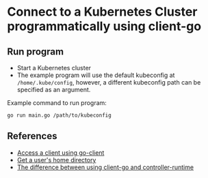 # Connect to a Kubernetes Cluster programmatically using client-go 

## Run program

- Start a Kubernetes cluster
- The example program will use the default kubeconfig at `/home/.kube/config`, however, a different kubeconfig path can be specified as an argument.

Example command to run program:

`go run main.go /path/to/kubeconfig`

## References

- [Access a client using go-client](https://kubernetes.io/docs/tasks/administer-cluster/access-cluster-api/#go-client)
- [Get a user's home directory](https://golangbyexample.com/get-current-user-home-directory-go/)
- [The difference between using client-go and controller-runtime](https://vivilearns2code.github.io/k8s/2021/03/12/diving-into-controller-runtime.html)